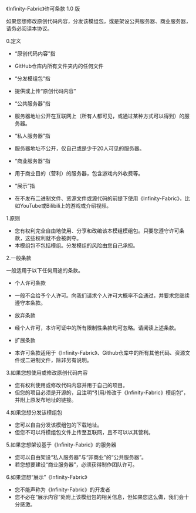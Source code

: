 《Infinity-Fabric》许可条款 1.0 版

如果您想修改原创代码内容，分发该模组包，或是架设公共服务器、商业服务器，请务必阅读本协议。

0.定义

- “原创代码内容”指
 - GitHub仓库内所有文件夹内的任何文件

- “分发模组包”指
 - 提供或上传“原创代码内容”

- “公共服务器”指
 - 服务器地址公开在互联网上（所有人都可见，或通过某种方式可以得到）的服务器。

- “私人服务器”指
 - 服务器地址不公开，仅自己或是少于20人可见的服务器。

- “商业服务器”指
 - 用于商业目的（营利）的服务器，包含游戏内外收费等。

- “展示”指
 - 在不发布二进制文件、资源文件或源代码的前提下使用《Infinity-Fabric》，比如YouTube或Bilibili上的游戏或介绍视频。

1.原则

- 您有权利完全自由地使用、分享和改编该本模组模组包。只要您遵守许可条款，这些权利就不会被剥夺。
- 本模组包不包括模组。分发模组的风险由您自己承担。

2.一般条款

一般适用于以下任何用途的条款。
- 个人许可条款
 - 一般不会给予个人许可。向我们请求个人许可大概率不会通过，并要求您继续遵守本条款。

- 放弃条款
 - 经个人许可，本许可证中的所有限制性条款均可忽略。请阅读上述条款。

- 扩展条款
 - 本许可条款适用于《Infinity-Fabric》、Github仓库中的所有其他代码、资源文件或二进制文件，除非另有说明。

3.如果您想使用或修改原创代码内容

- 您有权利使用或修改代码内容并用于自己的项目。
 - 但您的项目必须是开源的，且注明“引用/修改于《Infinity-Fabric》模组包”，并附上原发布地址的链接。

4.如果您想分发该模组包

- 您可以自由分发该模组包的下载地址。
 - 但您不可以将模组包文件上传至互联网，且不可以以其营利。

5.如果您想架设基于《Infinity-Fabric》的服务器

- 您可以自由架设“私人服务器”与“非商业”的“公共服务器”。
 - 若您想要建设“商业服务器”，必须获得制作团队许可。

6.如果您想“展示”《Infinity-Fabric》

- 您不能声称为《Infinity-Fabric》的开发者
- 您不必在“展示内容”处附上该模组包的相关信息，但如果您这么做，我们会十分感激。
